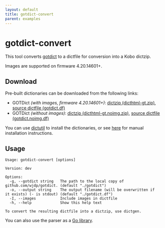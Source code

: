 ```yaml
---
layout: default
title: gotdict-convert
parent: examples
---
```


# gotdict-convert
This tool converts [gotdict](https://github.com/wjdp/gotdict) to a dictfile for conversion into a Kobo dictzip.

Images are supported on firmware 4.20.14601+.

## Download
Pre-built dictionaries can be downloaded from the following links:
- GOTDict *(with images, firmware 4.20.14601+)*: [dictzip (dicthtml-gt.zip)](https://ci.appveyor.com/api/projects/geek1011/dictutil/artifacts/gotdict/dicthtml-gt.zip?branch=master&all=false&pr=false), [source dictfile (gotdict.df)](https://ci.appveyor.com/api/projects/geek1011/dictutil/artifacts/gotdict/gotdict.df?branch=master&all=false&pr=false)
- GOTDict *(without images)*: [dictzip (dicthtml-gt.noimg.zip)](https://ci.appveyor.com/api/projects/geek1011/dictutil/artifacts/gotdict/dicthtml-gt.noimg.zip?branch=master&all=false&pr=false), [source dictfile (gotdict.noimg.df)](https://ci.appveyor.com/api/projects/geek1011/dictutil/artifacts/gotdict/gotdict.noimg.df?branch=master&all=false&pr=false)

You can use [dictutil](../dictutil/install.html) to install the dictionaries, or see [here](../dicthtml/install.html) for manual installation instructions.

## Usage

```
Usage: gotdict-convert [options]

Version: dev

Options:
  -g, --gotdict string   The path to the local copy of github.com/wjdp/gotdict. (default "./gotdict")
  -o, --output string    The output filename (will be overwritten if it exists) (- is stdout) (default "./gotdict.df")
  -I, --images           Include images in dictfile
  -h, --help             Show this help text

To convert the resulting dictfile into a dictzip, use dictgen.
```

You can also use the parser as a [Go library](https://pkg.go.dev/github.com/geek1011/dictutil/examples/gotdict-convert/gotdict).
